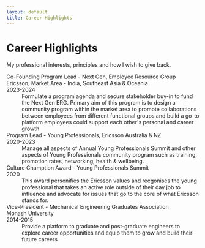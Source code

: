```yaml
---
layout: default
title: Career Highlights
---
```


<div class="post">
  <h1 class="pageTitle">Career Highlights</h1>
	<!-- <img src="{{ '/assets/img/Ganaka_Run.png' | relative_url }}" alt=""> -->
	<p class="intro">My professional interests, principles and how I wish to give back.</p>
	<p></p>
	<dl>
	  <dt>Co-Founding Program Lead - Next Gen, Employee Resource Group <br> Ericsson, Market Area - India, Southeast Asia & Oceania <br> 2023-2024</dt>
		<dd> Formulate a program agenda and secure stakeholder buy-in to fund the Next Gen ERG. Primary aim of this program is to design a community program within the market area to promote collaborations between employees from different functional groups and build a go-to platform employees could support each other's personal and career growth</dd>
	  <dt>Program Lead - Young Professionals, Ericsson Australia & NZ <br> 2020-2023 </dt>
		<dd> Manage all aspects of Annual Young Professionals Summit and other aspects of Young Professionals community program such as training, promotion rates, networking, health & wellbeing. </dd>
	  <dt>Culture Chamption Award - Young Professionals Summit <br> 2020</dt>
	    <dd>This award personifies the Ericsson values and recgonises the young professional that takes an active role outside of their day job to influence and advocate for issues that go to the core of what Ericsson stands for.</dd>
	  <dt>Vice-President - Mechanical Engineering Graduates Association <br> Monash University <br> 2014-2015</dt>
	    <dd>Provide a platform to graduate and post-graduate engineers to explore career opportunities and equip them to grow and build their future careers</dd>
	</dl>

</div>
